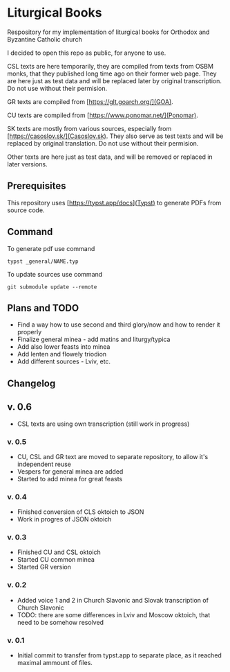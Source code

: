 # Liturgical Books

Respository for my implementation of liturgical books for Orthodox and Byzantine Catholic church

I decided to open this repo as public, for anyone to use.

CSL texts are here temporarily, they are compiled from texts from OSBM monks, that they published long time ago on their former web page. They are here just as test data and will be replaced later by original transcription. Do not use without their permision.

GR texts are compiled from [https://glt.goarch.org/](GOA).

CU texts are compiled from [https://www.ponomar.net/](Ponomar).

SK texts are mostly from various sources, especially from [https://casoslov.sk/](Casoslov.sk). They also serve as test texts and will be replaced by original translation. Do not use without their permision.

Other texts are here just as test data, and will be removed or replaced in later versions.

## Prerequisites

This repository uses [https://typst.app/docs](Typst) to generate PDFs from source code.

## Command

To generate pdf use command

```
typst _general/NAME.typ
```

To update sources use command

````
git submodule update --remote
````

## Plans and TODO

- Find a way how to use second and third glory/now and how to render it properly
- Finalize general minea - add matins and liturgy/typica
- Add also lower feasts into minea
- Add lenten and flowely triodion
- Add different sources - Lviv, etc.

## Changelog

## v. 0.6

- CSL texts are using own transcription (still work in progress)

### v. 0.5

- CU, CSL and GR text are moved to separate repository, to allow it's independent reuse
- Vespers for general minea are added
- Started to add minea for great feasts

### v. 0.4

- Finished conversion of CLS oktoich to JSON
- Work in progres of JSON oktoich

### v. 0.3

- Finished CU and CSL oktoich
- Started CU common minea
- Started GR version

### v. 0.2

- Added voice 1 and 2 in Church Slavonic and Slovak transcription of Church Slavonic
- TODO: there are some differences in Lviv and Moscow oktoich, that need to be somehow resolved

### v. 0.1

- Initial commit to transfer from typst.app to separate place, as it reached maximal ammount of files.
